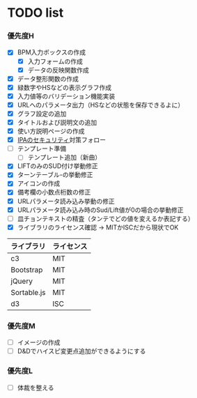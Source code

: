 # TODO list


### 優先度H
 - [x] BPM入力ボックスの作成
   - [x] 入力フォームの作成
   - [x] データの反映関数作成
 - [x] データ整形関数の作成
 - [x] 緑数字やHSなどの表示グラフ作成
 - [x] 入力値等のバリデーション機能実装
 - [x] URLへのパラメータ出力（HSなどの状態を保存できるよに）
 - [x] グラフ設定の追加
 - [x] タイトルおよび説明文の追加
 - [x] 使い方説明ページの作成
 - [x] [IPAのセキュリティ](https://www.ipa.go.jp/security/vuln/websecurity/about.html)対策フォロー
 - [ ] テンプレート準備
   - [ ] テンプレート追加（新曲）
 - [x] LIFTのみのSUD付け挙動修正
 - [x] ターンテーブル-の挙動修正
 - [x] アイコンの作成
 - [x] 備考欄の小数点桁数の修正
 - [x] URLパラメータ読み込み挙動の修正
 - [x] URLパラメータ読み込み時のSud/Lift値が0の場合の挙動修正
 - [ ] 皿チョンテキストの精査（タンテでどの値を変えるか表記する）
 - [x] ライブラリのライセンス確認 -> MITかISCだから現状でOK

|ライブラリ|ライセンス|
|:-|:-|
|c3|MIT|
|Bootstrap|MIT|
|jQuery|MIT|
|Sortable.js|MIT|
|d3|ISC|

### 優先度M
 - [ ] イメージの作成
 - [ ] D&Dでハイスピ変更点追加ができるようにする

### 優先度L
 - [ ] 体裁を整える
